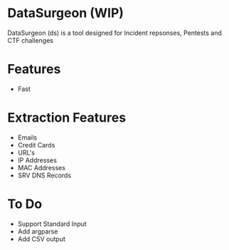 # DataSurgeon (WIP)
DataSurgeon (ds) is a tool designed for Incident repsonses, Pentests and CTF challenges

# Features
* Fast

# Extraction Features
* Emails
* Credit Cards
* URL's
* IP Addresses
* MAC Addresses
* SRV DNS Records

# To Do 
* Support Standard Input 
* Add argparse
* Add CSV output
